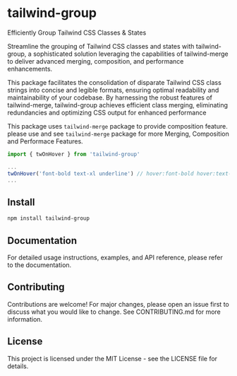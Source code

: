 # tailwind-group

Efficiently Group Tailwind CSS Classes & States

Streamline the grouping of Tailwind CSS classes and states with tailwind-group, a sophisticated solution leveraging the capabilities of tailwind-merge to deliver advanced merging, composition, and performance enhancements.

This package facilitates the consolidation of disparate Tailwind CSS class strings into concise and legible formats, ensuring optimal readability and maintainability of your codebase. By harnessing the robust features of tailwind-merge, tailwind-group achieves efficient class merging, eliminating redundancies and optimizing CSS output for enhanced performance

This package uses `tailwind-merge` package to provide composition feature. please use and see `tailwind-merge` package for more Merging, Composition and Performace Features.

```ts
import { twOnHover } from 'tailwind-group'

...
twOnHover('font-bold text-xl underline') // hover:font-bold hover:text-xl hover:underline
...
```

## Install
```bash
npm install tailwind-group
```

## Documentation
For detailed usage instructions, examples, and API reference, please refer to the documentation.

## Contributing
Contributions are welcome! For major changes, please open an issue first to discuss what you would like to change. See CONTRIBUTING.md for more information.

## License
This project is licensed under the MIT License - see the LICENSE file for details.
